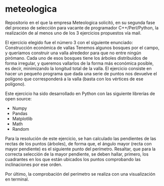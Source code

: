 # meteologica
Repositorio en el que la empresa Meteologica solicitó, en su segunda fase del proceso de selección para vacante de programador C++/Perl/Python, la realización de al menos uno de los 3 ejercicios propuestos vía mail. 

El ejercicio elegido fue el número 3 con el siguiente enunciado:
Construcción económica de vallas
Tenemos algunos bosques por el campo, y queríamos construir una valla alrededor para que no entre ningún pirómano. Cada uno de esos bosques tiene los árboles distribuidos de forma irregular, y queremos vallarlos de la forma más económica posible, es decir, minimizando la longitud total de la valla. El ejercicio consiste en hacer un pequeño programa que dada una serie de puntos nos devuelve el polígono que corresponderá a la valla (basta con los vértices de ese polígono).

Este ejercicio ha sido desarrollado en Python con las siguiente librerías de open source:
 - Numpy
 - Pandas
 - Matplotlib
 - Math
 - Random
 
Para la resolución de este ejercicio, se han calculado las pendientes de las rectas de los puntos (árboles), de forma que, el ángulo mayor (recta con mayor pendiente) es el siguiente punto del perímetro. Resaltar, que para la correcta selección de la mayor pendiente, se deben hallar, primero, los cuadrantes en los que están ubicados los puntos comprobando las inclinaciones por ese orden.

Por último, la comprobación del perímetro se realiza con una visualización en terminal.
